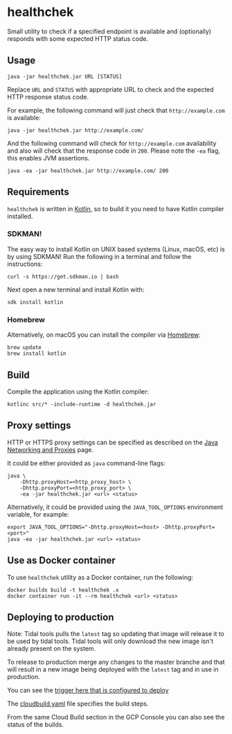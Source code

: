 # healthchek

Small utility to check if a specified endpoint is available and (optionally)
responds with some expected HTTP status code. 

## Usage

```
java -jar healthchek.jar URL [STATUS]
```

Replace `URL` and `STATUS` with appropriate URL to check and the expected HTTP
response status code.

For example, the following command will just check that `http://example.com` is
available:

```
java -jar healthchek.jar http://example.com/
```

And the following command will check for `http://example.com` availability and
also will check that the response code in `200`. Please note the `-ea` flag,
this enables JVM assertions.

```
java -ea -jar healthchek.jar http://example.com/ 200
```

## Requirements

`healthchek` is written in [Kotlin](https://kotlinlang.org/), so to build it you need
to have Kotlin compiler installed.

### SDKMAN!

The easy way to install Kotlin on UNIX based systems (Linux, macOS, etc) is by
using SDKMAN! Run the following in a terminal and follow the instructions:

```
curl -s https://get.sdkman.io | bash
```

Next open a new terminal and install Kotlin with:

```
sdk install kotlin
```

### Homebrew

Alternatively, on macOS you can install the compiler via
[Homebrew](https://brew.sh/):

```
brew update
brew install kotlin
```

## Build

Compile the application using the Kotlin compiler:

```
kotlinc src/* -include-runtime -d healthchek.jar
```

## Proxy settings

HTTP or HTTPS proxy settings can be specified as described on the [Java
Networking and
Proxies](https://docs.oracle.com/javase/8/docs/technotes/guides/net/proxies.html)
page.

It could be either provided as `java` command-line flags:

```
java \
    -Dhttp.proxyHost=<http_proxy_host> \
    -Dhttp.proxyPort=<http_proxy_port> \
    -ea -jar healthchek.jar <url> <status>
```

Alternatively, it could be provided using the `JAVA_TOOL_OPTIONS` environment
variable, for example:

```
export JAVA_TOOL_OPTIONS="-Dhttp.proxyHost=<host> -Dhttp.proxyPort=<port>"
java -ea -jar healthchek.jar <url> <status>
```

## Use as Docker container

To use `healthchek` utility as a Docker container, run the following:

```
docker buildx build -t healthchek .x
docker container run -it --rm healthchek <url> <status>
```

## Deploying to production

Note: Tidal tools pulls the `latest` tag so updating that image will release it to be used by tidal tools. Tidal tools will only download the new image isn't already present on the system.

To release to production merge any changes to the master branche and that will result in a new image being deployed with the `latest` tag and in use in production.

You can see the [trigger here that is configured to deploy](https://console.cloud.google.com/cloud-build/triggers/edit/1e85456b-fa93-4e93-8d90-ae084bb35458?project=tidal-1529434400027)

The [cloudbuild.yaml](./cloudbuild.yaml) file specifies the build steps.

From the same Cloud Build section in the GCP Console you can also see the status of the builds.
